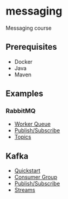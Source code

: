 # messaging
Messaging course

## Prerequisites
* Docker
* Java
* Maven

## Examples

### RabbitMQ
* [Worker Queue](rabbitmq/worker-queue)
* [Publish/Subscribe](rabbitmq/pub-sub)
* [Topics](rabbitmq/topics)

## Kafka
* [Quickstart](kafka/quickstart)
* [Consumer Group](kafka/consumer-group)
* [Publish/Subscribe](kafka/pub-sub)
* [Streams](kafka/word-count)